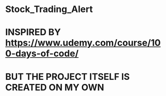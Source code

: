 # Stock_Trading_Alert
# INSPIRED BY https://www.udemy.com/course/100-days-of-code/
# BUT THE PROJECT ITSELF IS CREATED ON MY OWN
